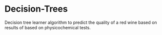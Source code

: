 # Decision-Trees
Decision tree learner algorithm to predict the quality of a red wine based on results of based on physicochemical tests.
